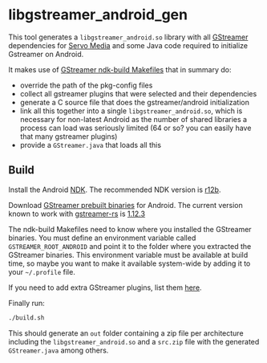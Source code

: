# libgstreamer_android_gen
This tool generates a `libgstreamer_android.so` library with all
[GStreamer](https://gstreamer.freedesktop.org/) dependencies for
[Servo Media](https://github.com/ferjm/media) and some Java code
required to initialize Gstreamer on Android.

It makes use of
[GStreamer ndk-build Makefiles](https://cgit.freedesktop.org/gstreamer/cerbero/tree/data/ndk-build)
that in summary do:
* override the path of the pkg-config files
* collect all gstreamer plugins that were selected and their dependencies
* generate a C source file that does the gstreamer/android initialization
* link all this together into a single `libgstreamer_android.so`, which is
necessary for non-latest Android as the number of shared libraries a process
can load was seriously limited (64 or so? you can easily have that many gstreamer plugins)
* provide a `GStreamer.java` that loads all this

## Build
Install the Android [NDK](https://developer.android.com/ndk/guides/index.html#install).
The recommended NDK version is [r12b](https://developer.android.com/ndk/downloads/older_releases.html).

Download [GStreamer prebuilt binaries](https://gstreamer.freedesktop.org/data/pkg/android/)
for Android. The current version known to work with [gstreamer-rs](https://github.com/sdroege/gstreamer-rs)
is [1.12.3](https://gstreamer.freedesktop.org/data/pkg/android/1.12.3/)

The ndk-build Makefiles need to know where you installed the GStreamer binaries.
You must define an environment variable called `GSTREAMER_ROOT_ANDROID` and point it to the
folder where you extracted the GStreamer binaries. This environment variable must be available
at build time, so maybe you want to make it available system-wide by adding it to your `~/.profile` file.

If you need to add extra GStreamer plugins, list them
[here](https://github.com/ferjm/libgstreamer_android_gen/blob/master/jni/Android.mk#L29).

Finally run:

```bash
./build.sh
```

This should generate an `out` folder containing a zip file per architecture including the
`libgstreamer_android.so` and a `src.zip` file with the generated `GStreamer.java` among others.
